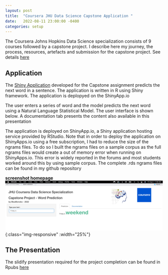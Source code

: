 ```yaml
---
layout: post
title:  "Coursera JHU Data Science Capstone Application "
date:   2022-08-11 23:00:00 -0400
categories: setup
---
```

The Coursera Johns Hopkins Data Science specialization consists of 9 courses followed by a capstone project. I describe here my journey, the process, resources, artefacts and submission for the capstone project. See details [here](https://www.coursera.org/learn/data-science-project)


## Application  
The [Shiny Application](https://bluebonobo.shinyapps.io/CapstoneProjectShinyApp/) developed for the Capstone assignment predicts the next word in a sentence. The application is written in R using Shiny framework. The application is deplopyed on the ShinyApp.io 

The user enters a series of word and the model predicts the next word using a Natural Language Statistical Model. The user interface is shown below. A documentation tab presents the content also available in this presentation

The application is deployed on ShinyApp.io, a Shiny application hosting service provided by RStudio. Note that in order to deploy the application on ShinyApps.io using a free subscription, I had to reduce the size of the ngrams files. To do so I built the ngrams files on a sample corpus as the full ngrams files would create a out of memory error when running on ShinyApps.io. This error is widely reported in the forums and most students worked around this by using sample corpus. The complete .rds ngrams files can be found in my github repository


**screenshot homepage** ![home](https://raw.githubusercontent.com/bluebonobo/coursera_hopkins_capstoneproject/main/shinyapp/CapstoneShinyApp/WWW/homepage.png){:class="img-responsive" :width="25%"}

## The Presentation

The slidify presentation required for the project completion can be found in Rpubs [here](https://rpubs.com/bluebonobo/capstoneproject)
